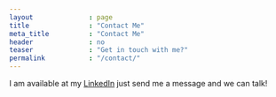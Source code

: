 ```yaml
---
layout              : page
title               : "Contact Me"
meta_title          : "Contact Me"
header              : no
teaser              : "Get in touch with me?"
permalink           : "/contact/"
---
```

I am available at my [LinkedIn](https://www.linkedin.com/in/shreeyash-gowaikar/) just send me a message and we can talk!